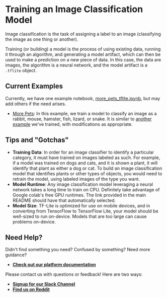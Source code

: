# Training an Image Classification Model

Image classification is the task of assigning a label to an image (classifying the image as one thing or another). 

Training (or building) a model is the process of using existing data, running it through an algorithm, and generating a model artifact, which can then be used to make a prediction on a new piece of data. In this case, the data are images, the algorithm is a neural network, and the model artifact is a `.tflite` object. 

## Current Examples

Currently, we have one example notebook, [more_pets_tflite.ipynb](https://colab.research.google.com/github/skafos/example-ml-apps/blob/master/TensorFlow/tflite/ios/model-building/more_pets_tflite.ipynb), but may add others if the need arises.

* [More Pets](https://colab.research.google.com/github/skafos/example-ml-apps/blob/master/TensorFlow/tflite/ios/model-building/more_pets_tflite.ipynb): In this example, we train a model to classify an image as a rabbit, mouse, hamster, fish, lizard, or snake. It is similar to [another example](https://colab.research.google.com/github/skafos/colab-example-models/blob/master/ImageClassification/more_pets.ipynb) we've trained, with modifications as appropriate.

## Tips and "Gotchas"

-  **Training Data**: In order for an image classifier to identify a particular category, it must have trained on images labeled as such. For example, if a model was trained on dogs and cats, and it is shown a plant, it will identify that plant as either a dog or cat. To build an image classification model that identifies plants or other types of objects, you would need to retrain the model, using labeled images of the type you want.
-  **Model Runtime**: Any image classification model leveraging a neural network takes a long time to train on CPU. Definitely take advantage of Google
colab's free GPU runtimes. The link provided in the main README should have that automatically selected.
-  **Model Size**: TF-Lite is optimized for use on mobile devices, and in converting from TensorFlow to TensorFlow Lite, your model should be well-sized to run on-device. Models that are too large can cause problems on-device. 

## Need Help?
Didn't find something you need? Confused by something? Need more guidance?

- [**Check out our platform documentation**](https://docs.skafos.ai)

Please contact us with questions or feedback! Here are two ways:

-  [**Signup for our Slack Channel**](https://join.slack.com/t/metismachine-skafos/shared_invite/enQtNTAxMzEwOTk2NzA5LThjMmMyY2JkNTkwNDQ1YjgyYjFiY2MyMjRkMzYyM2E4MjUxNTJmYmQyODVhZWM2MjQwMjE5ZGM1Y2YwN2M5ODI)
-  [**Find us on Reddit**](https://reddit.com/r/skafos)

